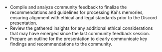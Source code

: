 - Compile and analyze community feedback to finalize the recommendations and guidelines for processing Kai's memories, ensuring alignment with ethical and legal standards prior to the Discord presentation.
- Review the gathered insights for any additional ethical considerations that may have emerged since the last community feedback session.
- Prepare an outline for the presentation to clearly communicate key findings and recommendations to the community.
